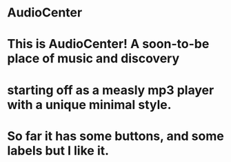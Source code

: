# AudioCenter
# 
# This is AudioCenter! A soon-to-be place of music and discovery
#   starting off as a measly mp3 player with a unique minimal style.
# 
# So far it has some buttons, and some labels but I like it.